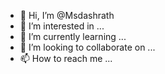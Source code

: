 - 👋 Hi, I’m @Msdashrath
- 👀 I’m interested in ...
- 🌱 I’m currently learning ...
- 💞️ I’m looking to collaborate on ...
- 📫 How to reach me ...

<!---
Msdashrath/Msdashrath is a ✨ special ✨ repository because its `README.md` (this file) appears on your GitHub profile.
You can click the Preview link to take a look at your changes.
--->
